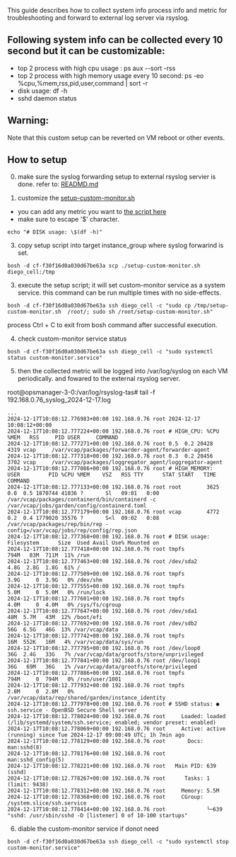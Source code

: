 This guide describes how to collect system info process info and metric for troubleshooting and forward to external log server via rsyslog.

## Following system info can be collected every 10 second but it can be customizable:
- top 2 process with high cpu usage : ps aux --sort -rss 
- top 2 process with high memory usage every 10 second: ps -eo %cpu,%mem,rss,pid,user,command | sort -r 
- disk usage: df -h
- sshd daemon status

## Warning:
Note that this custom setup can be reverted on VM reboot or other events.

## How to setup
0. make sure the syslog forwarding setup to external rsyslog servier is done. refer to: [READMD.md](..//README.md)

1. customize the [setup-custom-monitor.sh](setup-custom-monitor.sh)

- you can add any metric you want to [the script here](https://github.com/myminseok/pivotal-docs/blob/641074a37857bef0bb2827fe8533ae93ae0266c7/rsyslog/custom-monitor/setup-custom-monitor.sh#L7) 
- make sure to escape '$' character.
```
echo "# DISK usage: \$(df -h)"
```
3. copy setup script into target instance_group where syslog forwarind is set.
```
bosh -d cf-f30f16d0a030d67be63a scp ./setup-custom-monitor.sh diego_cell:/tmp
```

3. execute the setup script; it will set custom-monitor service as a system service. this command can be run multiple times with no side-effects.

```
bosh -d cf-f30f16d0a030d67be63a ssh diego_cell -c "sudo cp /tmp/setup-custom-monitor.sh  /root/; sudo sh /root/setup-custom-monitor.sh"
```
process Ctrl + C to exit from bosh command after successful execution.

4. check custom-monitor service status
```
bosh -d cf-f30f16d0a030d67be63a ssh diego_cell -c "sudo systemctl status custom-monitor.service"
```

5. then the collected metric will be logged into /var/log/syslog on each VM periodically. and fowared to the external rsyslog server.

root@opsmanager-3-0:/var/log/rsyslog-tas# tail -f 192.168.0.76_syslog_2024-12-17.log

```
...
2024-12-17T10:08:12.776983+00:00 192.168.0.76 root 2024-12-17 10:08:12+00:00
2024-12-17T10:08:12.777224+00:00 192.168.0.76 root # HIGH_CPU: %CPU %MEM   RSS     PID USER     COMMAND
2024-12-17T10:08:12.777271+00:00 192.168.0.76 root 0.5  0.2 20428    4319 vcap     /var/vcap/packages/forwarder-agent/forwarder-agent
2024-12-17T10:08:12.777318+00:00 192.168.0.76 root 0.3  0.2 20456    3702 vcap     /var/vcap/packages/loggregator_agent/loggregator-agent
2024-12-17T10:08:12.777086+00:00 192.168.0.76 root # HIGH_MEMORY:  USER         PID %CPU %MEM    VSZ   RSS TTY      STAT START   TIME COMMAND
2024-12-17T10:08:12.777133+00:00 192.168.0.76 root root        3625  0.0  0.5 1870744 41036 ?       Sl   09:01   0:00 /var/vcap/packages/containerd/bin/containerd -c /var/vcap/jobs/garden/config/containerd.toml
2024-12-17T10:08:12.777179+00:00 192.168.0.76 root vcap        4772  0.2  0.4 1779020 35576 ?       S<l  09:02   0:08 /var/vcap/packages/rep/bin/rep -config=/var/vcap/jobs/rep/config/rep.json
2024-12-17T10:08:12.777368+00:00 192.168.0.76 root # DISK usage: Filesystem      Size  Used Avail Use% Mounted on
2024-12-17T10:08:12.777418+00:00 192.168.0.76 root tmpfs           794M   83M  711M  11% /run
2024-12-17T10:08:12.777463+00:00 192.168.0.76 root /dev/sda2       4.8G  2.8G  1.8G  61% /
2024-12-17T10:08:12.777509+00:00 192.168.0.76 root tmpfs           3.9G     0  3.9G   0% /dev/shm
2024-12-17T10:08:12.777555+00:00 192.168.0.76 root tmpfs           5.0M     0  5.0M   0% /run/lock
2024-12-17T10:08:12.777601+00:00 192.168.0.76 root tmpfs           4.0M     0  4.0M   0% /sys/fs/cgroup
2024-12-17T10:08:12.777647+00:00 192.168.0.76 root /dev/sda1        48M  5.7M   43M  12% /boot/efi
2024-12-17T10:08:12.777692+00:00 192.168.0.76 root /dev/sdb2        56G  6.5G   46G  13% /var/vcap/data
2024-12-17T10:08:12.777742+00:00 192.168.0.76 root tmpfs            16M  552K   16M   4% /var/vcap/data/sys/run
2024-12-17T10:08:12.777795+00:00 192.168.0.76 root /dev/loop0       36G  2.4G   33G   7% /var/vcap/data/grootfs/store/unprivileged
2024-12-17T10:08:12.777841+00:00 192.168.0.76 root /dev/loop1       36G   69M   36G   1% /var/vcap/data/grootfs/store/privileged
2024-12-17T10:08:12.777886+00:00 192.168.0.76 root tmpfs           794M     0  794M   0% /run/user/1001
2024-12-17T10:08:12.777932+00:00 192.168.0.76 root tmpfs           2.8M     0  2.8M   0% /var/vcap/data/rep/shared/garden/instance_identity
2024-12-17T10:08:12.777978+00:00 192.168.0.76 root # SSHD status: ● ssh.service - OpenBSD Secure Shell server
2024-12-17T10:08:12.778024+00:00 192.168.0.76 root     Loaded: loaded (/lib/systemd/system/ssh.service; enabled; vendor preset: enabled)
2024-12-17T10:08:12.778069+00:00 192.168.0.76 root     Active: active (running) since Tue 2024-12-17 09:00:49 UTC; 1h 7min ago
2024-12-17T10:08:12.778129+00:00 192.168.0.76 root       Docs: man:sshd(8)
2024-12-17T10:08:12.778176+00:00 192.168.0.76 root             man:sshd_config(5)
2024-12-17T10:08:12.778221+00:00 192.168.0.76 root   Main PID: 639 (sshd)
2024-12-17T10:08:12.778267+00:00 192.168.0.76 root      Tasks: 1 (limit: 9438)
2024-12-17T10:08:12.778312+00:00 192.168.0.76 root     Memory: 5.5M
2024-12-17T10:08:12.778368+00:00 192.168.0.76 root     CGroup: /system.slice/ssh.service
2024-12-17T10:08:12.778414+00:00 192.168.0.76 root             └─639 "sshd: /usr/sbin/sshd -D [listener] 0 of 10-100 startups"
```


6. diable the custom-monitor service if donot need
```
bosh -d cf-f30f16d0a030d67be63a ssh diego_cell -c "sudo systemctl stop custom-monitor.service"
```
